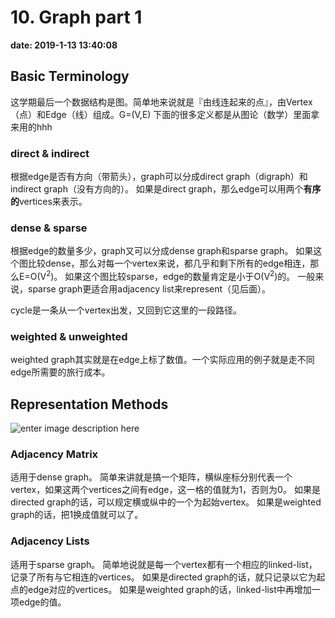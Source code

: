 # 10. Graph part 1
**date: 2019-1-13 13:40:08**

## Basic Terminology
这学期最后一个数据结构是图。简单地来说就是『由线连起来的点』，由Vertex（点）和Edge（线）组成。G=(V,E)
下面的很多定义都是从图论（数学）里面拿来用的hhh

### direct & indirect
根据edge是否有方向（带箭头），graph可以分成direct graph（digraph）和indirect graph（没有方向的）。
如果是direct graph，那么edge可以用两个**有序的**vertices来表示。

### dense & sparse
根据edge的数量多少，graph又可以分成dense graph和sparse graph。
如果这个图比较dense，那么对每一个vertex来说，都几乎和剩下所有的edge相连，那么E=O(V<sup>2</sup>)。
如果这个图比较sparse，edge的数量肯定是小于O(V<sup>2</sup>)的。
一般来说，sparse graph更适合用adjacency list来represent（见后面）。

cycle是一条从一个vertex出发，又回到它这里的一段路径。

### weighted & unweighted
weighted graph其实就是在edge上标了数值。一个实际应用的例子就是走不同edge所需要的旅行成本。


## Representation Methods
![enter image description here](https://i.loli.net/2019/01/14/5c3b845879e26.png)

### Adjacency Matrix
适用于dense graph。
简单来讲就是搞一个矩阵，横纵座标分别代表一个vertex，如果这两个vertices之间有edge，这一格的值就为1，否则为0。
如果是directed graph的话，可以规定横或纵中的一个为起始vertex。
如果是weighted graph的话，把1换成值就可以了。

### Adjacency Lists
适用于sparse graph。
简单地说就是每一个vertex都有一个相应的linked-list，记录了所有与它相连的vertices。
如果是directed graph的话，就只记录以它为起点的edge对应的vertices。
如果是weighted graph的话，linked-list中再增加一项edge的值。

